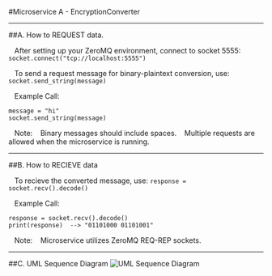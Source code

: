 #Microservice A - EncryptionConverter

---

##A. How to REQUEST data.


  &nbsp;&nbsp; After setting up your ZeroMQ environment, connect to socket 5555:
      `socket.connect("tcp://localhost:5555")`
  
  &nbsp;&nbsp; To send a request message for binary-plaintext conversion, use:
      `socket.send_string(message)`
      
  &nbsp;&nbsp; Example Call:
  ```
  message = "hi"
  socket.send_string(message)
  ```
  &nbsp;&nbsp; Note: 
  &nbsp;&nbsp; Binary messages should include spaces. 
  &nbsp;&nbsp; Multiple requests are allowed when the microservice is running.
  
---

##B. How to RECIEVE data


  &nbsp;&nbsp; To recieve the converted message, use:
      `response = socket.recv().decode()`

  &nbsp;&nbsp; Example Call:
  ```
  response = socket.recv().decode()
  print(response)  --> "01101000 01101001"
  ```

  &nbsp;&nbsp; Note:
  &nbsp;&nbsp; Microservice utilizes ZeroMQ REQ-REP sockets.
  
---  

##C. UML Sequence Diagram
![UML Sequence Diagram](uml-diagram.png)
